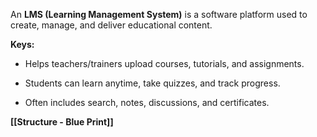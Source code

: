 
An **LMS (Learning Management System)** is a software platform used to create, manage, and deliver educational content.

**Keys:**

- Helps teachers/trainers upload courses, tutorials, and assignments.
    
- Students can learn anytime, take quizzes, and track progress.
    
- Often includes search, notes, discussions, and certificates.

**[[Structure - Blue Print]]**
